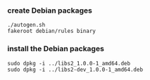 ### create Debian packages
```
./autogen.sh
fakeroot debian/rules binary
```

### install the Debian packages
```
sudo dpkg -i ../libs2_1.0.0-1_amd64.deb
sudo dpkg -i ../libs2-dev_1.0.0-1_amd64.deb
```

